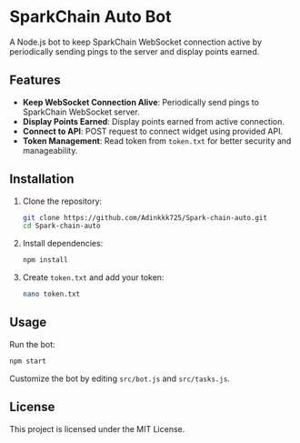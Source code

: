 # SparkChain Auto Bot

A Node.js bot to keep SparkChain WebSocket connection active by periodically sending pings to the server and display points earned.

## Features

- **Keep WebSocket Connection Alive**: Periodically send pings to SparkChain WebSocket server.
- **Display Points Earned**: Display points earned from active connection.
- **Connect to API**: POST request to connect widget using provided API.
- **Token Management**: Read token from `token.txt` for better security and manageability.

## Installation

1. Clone the repository:
   ```bash
   git clone https://github.com/Adinkkk725/Spark-chain-auto.git
   cd Spark-chain-auto
   ```

2. Install dependencies:
   ```bash
   npm install
   ```

3. Create `token.txt` and add your token:
   ```bash
   nano token.txt
   ```

## Usage

Run the bot:
```bash
npm start
```

Customize the bot by editing `src/bot.js` and `src/tasks.js`.

## License

This project is licensed under the MIT License.
